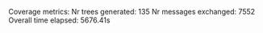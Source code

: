 Coverage metrics:
Nr trees generated: 135
Nr messages exchanged: 7552
Overall time elapsed: 5676.41s

